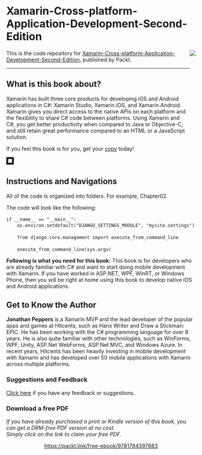 # Xamarin-Cross-platform-Application-Development-Second-Edition

<a href="https://prod.packtpub.com/in/application-development/xamarin-cross-platform-application-development-second-edition?utm_source=github&utm_medium=repository&utm_campaign=9781784397883"><img src="https://prod.packtpub.com/media/catalog/product/cache/e4d64343b1bc593f1c5348fe05efa4a6/9/7/9781784397883.png" height="256px" align="right"></a>

This is the code repository for [Xamarin-Cross-platform-Application-Development-Second-Edition](https://prod.packtpub.com/in/application-development/xamarin-cross-platform-application-development-second-edition?utm_source=github&utm_medium=repository&utm_campaign=9781784397883), published by Packt.

****

## What is this book about?
Xamarin has built three core products for developing iOS and Android applications in C#: Xamarin Studio, Xamarin.iOS, and Xamarin.Android. Xamarin gives you direct access to the native APIs on each platform and the flexibility to share C# code between platforms. Using Xamarin and C#, you get better productivity when compared to Java or Objective-C, and still retain great performance compared to an HTML or a JavaScript solution.

If you feel this book is for you, get your [copy](https://www.amazon.com/dp/1784391913) today!

<a href="https://www.packtpub.com/?utm_source=github&utm_medium=banner&utm_campaign=GitHubBanner"><img src="https://raw.githubusercontent.com/PacktPublishing/GitHub/master/GitHub.png" 
alt="https://www.packtpub.com/" border="5" /></a>

## Instructions and Navigations
All of the code is organized into folders. For example, Chapter02.

The code will look like the following:
```
if __name__ == "__main__":
    os.environ.setdefault("DJANGO_SETTINGS_MODULE", "mysite.settings")

    from django.core.management import execute_from_command_line

    execute_from_command_line(sys.argv)
```

**Following is what you need for this book:**
This book is for developers who are already familiar with C# and want to start doing mobile development with Xamarin. If you have worked in ASP.NET, WPF, WinRT, or Windows Phone, then you will be right at home using this book to develop native iOS and Android applications.



## Get to Know the Author
**Jonathan Peppers**
is a Xamarin MVP and the lead developer of the popular apps and games at Hitcents, such as Hanx Writer and Draw a Stickman: EPIC. He has been working with the C# programming language for over 8 years. He is also quite familiar with other technologies, such as WinForms, WPF, Unity, ASP.Net WebForms, ASP.Net MVC, and Windows Azure. In recent years, Hitcents has been heavily investing in mobile development with Xamarin and has developed over 50 mobile applications with Xamarin across multiple platforms.


### Suggestions and Feedback
[Click here](https://docs.google.com/forms/d/e/1FAIpQLSdy7dATC6QmEL81FIUuymZ0Wy9vH1jHkvpY57OiMeKGqib_Ow/viewform) if you have any feedback or suggestions.


### Download a free PDF

 <i>If you have already purchased a print or Kindle version of this book, you can get a DRM-free PDF version at no cost.<br>Simply click on the link to claim your free PDF.</i>
<p align="center"> <a href="https://packt.link/free-ebook/9781784397883">https://packt.link/free-ebook/9781784397883 </a> </p>